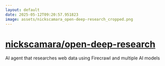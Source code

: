 ```yaml
---
layout: default
date: 2025-05-12T09:20:57.951823
image: assets/nickscamara_open-deep-research_cropped.png
---
```


# [nickscamara/open-deep-research](https://github.com/nickscamara/open-deep-research)

AI agent that researches web data using Firecrawl and multiple AI models
